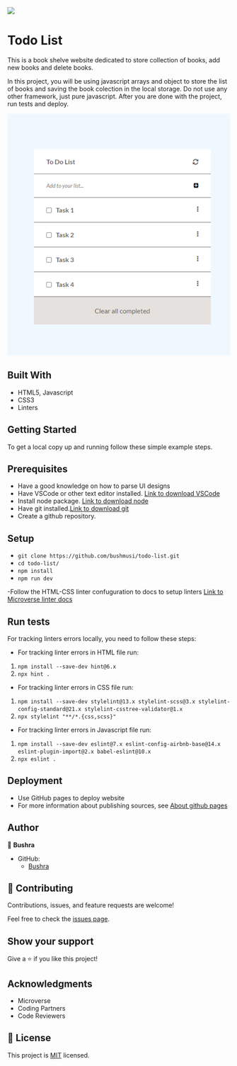 ![](https://img.shields.io/badge/Microverse-blueviolet)

# Todo List
This is a book shelve website dedicated to store collection of books, add new books and delete books. 

In this project, you will be using javascript arrays and object to store the list of books and saving the book colection in the local storage. Do not use any other framework, just pure javascript. After you are done with the project, run tests and deploy. 

![screenshot](./app_screenshot.png)

## Built With

- HTML5, Javascript
- CSS3
- Linters

## Getting Started
To get a local copy up and running follow these simple example steps.

## Prerequisites
- Have a good knowledge on how to parse UI designs
- Have VSCode or other text editor installed. [Link to download VSCode](https://code.visualstudio.com/download)
- Install node package. [Link to download node](https://nodejs.org/en/download/)
- Have git installed.[Link to download git](https://git-scm.com/downloads)
- Create a github repository.

## Setup
- `git clone https://github.com/bushmusi/todo-list.git`
- `cd todo-list/`
- `npm install`
- `npm run dev`

-Follow the HTML-CSS linter confuguration to docs to setup linters [Link to Microverse linter docs](https://github.com/bushmusi/linters-config/tree/master/html-css-js)


## Run tests

For tracking linters errors locally, you need to follow these steps:
- For tracking linter errors in HTML file run:

1. `npm install --save-dev hint@6.x`
2. `npx hint .`

- For tracking linter errors in CSS file run:

1. `npm install --save-dev stylelint@13.x stylelint-scss@3.x stylelint-config-standard@21.x stylelint-csstree-validator@1.x`
2. `npx stylelint "**/*.{css,scss}"`

- For tracking linter errors in Javascript file run:

1. `npm install --save-dev eslint@7.x eslint-config-airbnb-base@14.x eslint-plugin-import@2.x babel-eslint@10.x`
2. `npx eslint .`

## Deployment

- Use GitHub pages to deploy website
- For more information about publishing sources, see [About github pages](https://pages.github.com/)

## Author

👤 **Bushra**

- GitHub: 
    - [Bushra](www.github.com/bushmusi)

## 🤝 Contributing

Contributions, issues, and feature requests are welcome!

Feel free to check the [issues page](../../issues/).

## Show your support

Give a ⭐️ if you like this project!

## Acknowledgments

- Microverse 
- Coding Partners
- Code Reviewers

## 📝 License

This project is [MIT](./MIT.md) licensed.